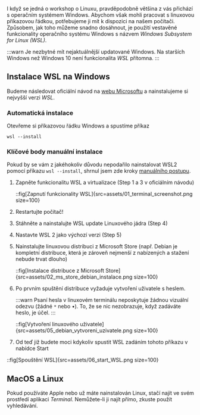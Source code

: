 I když se jedná o workshop o Linuxu, pravděpodobně většina z vás přichází s operačním systémem Windows. Abychom však mohli pracovat s linuxovou příkazovou řádkou, potřebujeme ji mít k dispozici na našem počítači. Způsobem, jak toho můžeme snadno dosáhnout, je použití vestavěné funkcionality operačního systému Windows s názvem _Windows Subsystem for Linux (WSL)_.

:::warn
Je nezbytné mít nejaktuálnější updatované Windows. Na starších Windows než Windows 10 není funkcionalita _WSL_ přítomna.
:::

## Instalace WSL na Windows
Budeme následovat oficiální návod na [webu Microsoftu](https://learn.microsoft.com/en-us/windows/wsl/install) a nainstalujeme si nejvyšší verzi _WSL_.

### Automatická instalace

Otevřeme si příkazovou řádku Windows a spustíme příkaz

```shell
wsl --install
```

### Klíčové body manuální instalace

Pokud by se vám z jakéhokoliv důvodu nepodařilo nainstalovat WSL2 pomocí příkazu `wsl --install`, shrnul jsem zde kroky [manuálního postupu](https://learn.microsoft.com/en-us/windows/wsl/install-manual).

1. Zapněte funkcionalitu WSL a virtualizace (Step 1 a 3 v oficiálním návodu)

    ::fig[Zapnutí funkcionality WSL]{src=assets/01_terminal_screenshot.png size=100}

1. Restartujte počítač!
1. Stáhněte a nainstalujte WSL update Linuxového jádra (Step 4)
1. Nastavte WSL 2 jako výchozí verzi (Step 5)
1. Nainstalujte linuxovou distribuci z Microsoft Store (např. Debian je kompletní distribuce, která je zároveň nejmenší z nabízených a stažení nebude trvat dlouho)

    ::fig[Instalace distribuce z Microsoft Store]{src=assets/02_ms_store_debian_instalace.png size=100}

1. Po prvním spuštění distribuce vyžaduje vytvoření uživatele s heslem.

    :::warn
    Psaní hesla v linuxovém terminálu neposkytuje žádnou vizuální odezvu (žádné `*` nebo •). To, že se nic nezobrazuje, když zadáváte heslo, je účel.
    :::

    ::fig[Vytvoření linuxového uživatele]{src=assets/05_debian_vytvoreni_uzivatele.png size=100}

1. Od teď již budete moci kdykoliv spustit WSL zadáním tohoto příkazu v nabídce Start

::fig[Spouštění WSL]{src=assets/06_start_WSL.png size=100}


## MacOS a Linux

Pokud používáte Apple nebo už máte nainstalován Linux, stačí najít ve svém prostředí aplikaci _Terminal_. Nemůžete-li ji najít přímo, zkuste použít vyhledávání.


